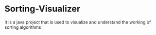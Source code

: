 # Sorting-Visualizer
It is  a java project that is used to visualize and understand the working of sorting algorithms 
